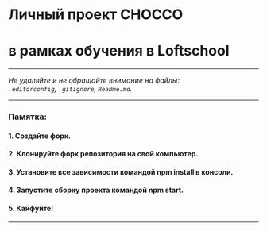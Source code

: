 # Личный проект CHOCCO

# в рамках обучения в Loftschool
---

_Не удаляйте и не обращайте внимание на файлы:_<br>
_`.editorconfig`, `.gitignore`, `Readme.md`._

---

### Памятка:

#### 1. Создайте форк.

#### 2. Клонируйте форк репозитория на свой компьютер.

#### 3. Установите все зависимости командой npm install в консоли.

#### 4. Запустите сборку проекта командой npm start.

#### 5. Кайфуйте!

---
